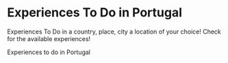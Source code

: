 # Experiences To Do in Portugal

Experiences To Do in a country, place, city a location of your choice! Check for the available experiences!

Experiences to do in Portugal
